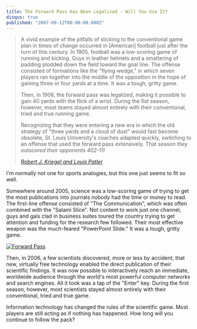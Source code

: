 ```yaml
---
title: The Forward Pass Has Been Legalized - Will You Use It?
disqus: true
published: "2007-09-12T00:00:00.000Z"
---
```


>A vivid example of the pitfalls of sticking to the conventional game plan in times of change occurred in [American] football just after the turn of this century. In 1905, football was a low-scoring game of running and kicking. Guys in leather helmets and a smattering of padding plodded down the field toward the goal line. The offense consisted of formations like the "flying wedge," in which seven players ran together into the middle of the opposition in the hope of gaining three or four yards at a time. It was a tough, gritty game.
>
>Then, in 1906, the forward pass was legalized, making it possible to gain 40 yards with the flick of a wrist. During the fist season, however, most teams stayed almost entirely with their conventional, tried and true running game.
>
>Recognizing that they were entering a new era in which the old strategy of "three yards and a cloud of dust" would fast become obsolete, St. Louis University's coaches adapted quickly, switching to an offense that used the forward pass extensively. That season *they outscored their opponents 402-11!*
>
><cite>[Robert J. Kriegel and Louis Patler](http://www.amazon.com/If-Aint-Broke-Break-Unconventional-Changing/dp/0446393592)</cite>

I'm normally not one for sports analogies, but this one just seems to fit so well.

Somewhere around 2005, science was a low-scoring game of trying to get the most publications into journals nobody had the time or money to read. The first-line offense consisted of "The Communication", which was often combined with the "Salami Slice". Not content to work just one channel, guys and gals clad in business suites toured the country trying to get attention and funding for the research few followed. Their most effective weapon was the much-feared "PowerPoint Slide." It was a tough, gritty game.

[![Forward Pass](/images/posts/20070912/catch.jpg "Forward Pass")](http://flickr.com/photos/bamakodaker/282684133/)

Then, in 2006, a few scientists discovered, more or less by accident, that new, virtually free technology enabled the direct publication of their scientific findings. It was now possible to interactively reach an immediate, worldwide audience through the world's most powerful computer networks and search engines. All it took was a tap of the "Enter" key. During the first season, however, most scientists stayed almost entirely with their conventional, tried and true game.

Information technology has changed the rules of the scientific game. Most players are still acting as if nothing has happened. How long will you continue to follow the pack?